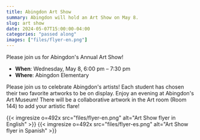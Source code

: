 ```yaml
---
title: Abingdon Art Show
summary: Abingdon will hold an Art Show on May 8.
slug: art show
date: 2024-05-07T15:00:00-04:00
categories: "passed along"
images: ["files/flyer-en.png"]
---
```


Please join us for Abingdon's Annual Art Show!

- **When**: Wednesday, May 8, 6:00 pm – 7:30 pm
- **Where**: Abingdon Elementary

Please join us to celebrate Abingdon's artists! Each student has chosen their two favorite artworks to be on display. Enjoy an evening at Abingdon's Art Museum! There will be a collaborative artwork in the Art room (Room 144) to add your artistic flare!

{{< imgresize o=492x src="files/flyer-en.png" alt="Art Show flyer in English" >}}
{{< imgresize o=492x src="files/flyer-es.png" alt="Art Show flyer in Spanish" >}}